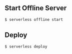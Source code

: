 Start Offline Server
--------------------

```bash
$ serverless offline start
```

Deploy
------

```bash
$ serverless deploy
```